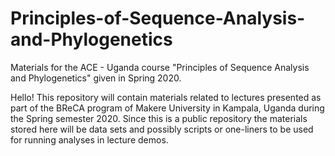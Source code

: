 # Principles-of-Sequence-Analysis-and-Phylogenetics
Materials for the ACE - Uganda course "Principles of Sequence Analysis and Phylogenetics" given in Spring 2020.

Hello! This repository will contain materials related to lectures presented as part of the BReCA program of Makere University in Kampala, Uganda during the Spring semester 2020. Since this is a public repository the materials stored here will be data sets and possibly scripts or one-liners to be used for running analyses in lecture demos.
